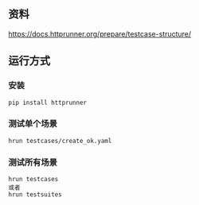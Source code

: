 ## 资料

https://docs.httprunner.org/prepare/testcase-structure/

## 运行方式

### 安装
```
pip install httprunner
```

### 测试单个场景
```
hrun testcases/create_ok.yaml
```

### 测试所有场景
```
hrun testcases
或者
hrun testsuites

```
